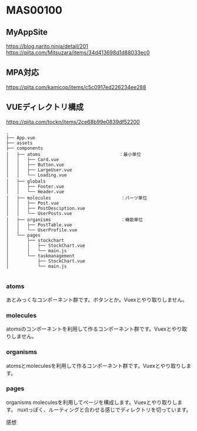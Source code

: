 # MAS00100

## MyAppSite

https://blog.narito.ninja/detail/201
https://qiita.com/Mitsuzara/items/34d413698d1d88033ec0



## MPA対応
https://qiita.com/kamicop/items/c5c0917ed226234ee288


## VUEディレクトリ構成
https://qiita.com/tockn/items/2ce68b99e0839df52200


```
.
├── App.vue
├── assets
├── components
│   ├── atoms　　　　　　　　　　　　　　　　　　：最小単位
│   │   ├── Card.vue
│   │   ├── Button.vue
│   │   ├── LargeUser.vue
│   │   └── Loading.vue
│   ├── globals　　　　　　　　　　　　　　　　　
│   │   ├── Footer.vue
│   │   └── Header.vue
│   ├── molecules　　　　　　　　　　　　　　　　：パーツ単位
│   │   ├── Post.vue
│   │   ├── PostDesciption.vue
│   │   └── UserPosts.vue
│   ├── organisms　　　　　　　　　　　　　　　　：機能単位
│   │   ├── PostTable.vue
│   │   └── UserProfile.vue
│   └── pages
│       ├── stockchart
│       │   ├── StockChart.vue
│       │   └── main.js
│       └── taskmanagement
│           ├── StockChart.vue
│           └── main.js


```
### atoms
あとみっくなコンポーネント群です。ボタンとか。Vuexとやり取りしません。

### molecules
atomsのコンポーネントを利用して作るコンポーネント群です。Vuexとやり取りしません。

### organisms
atomsとmoleculesを利用して作るコンポーネント群です。Vuexとやり取りします。

### pages
organisms moleculesを利用してページを構成します。Vuexとやり取りします。
nuxtっぽく、ルーティングと合わせる感じでディレクトリを切っています。

感想